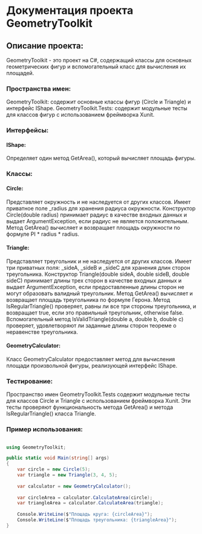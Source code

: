 # Документация проекта GeometryToolkit

## Описание проекта:

GeometryToolkit - это проект на C#, содержащий классы для основных геометрических фигур и вспомогательный класс для вычисления их площадей.

### Пространства имен:

GeometryToolkit: содержит основные классы фигур (Circle и Triangle) и интерфейс IShape.
GeometryToolkit.Tests: содержит модульные тесты для классов фигур с использованием фреймворка Xunit.

### Интерфейсы:

#### IShape: 

Определяет один метод GetArea(), который вычисляет площадь фигуры.

### Классы:

#### Circle:

Представляет окружность и не наследуется от других классов.
Имеет приватное поле _radius для хранения радиуса окружности.
Конструктор Circle(double radius) принимает радиус в качестве входных данных и выдает ArgumentException, если радиус не является положительным.
Метод GetArea() вычисляет и возвращает площадь окружности по формуле PI * radius * radius.

#### Triangle:

Представляет треугольник и не наследуется от других классов.
Имеет три приватных поля: _sideA, _sideB и _sideC для хранения длин сторон треугольника.
Конструктор Triangle(double sideA, double sideB, double sideC) принимает длины трех сторон в качестве входных данных и выдает ArgumentException, если предоставленные длины сторон не могут образовать валидный треугольник.
Метод GetArea() вычисляет и возвращает площадь треугольника по формуле Герона.
Метод IsRegularTriangle() проверяет, равны ли все три стороны треугольника, и возвращает true, если это правильный треугольник, otherwise false.
Вспомогательный метод IsValidTriangle(double a, double b, double c) проверяет, удовлетворяют ли заданные длины сторон теореме о неравенстве треугольника.

#### GeometryCalculator:

Класс GeometryCalculator предоставляет метод для вычисления площади произвольной фигуры, реализующей интерфейс IShape.

### Тестирование:

Пространство имен GeometryToolkit.Tests содержит модульные тесты для классов Circle и Triangle с использованием фреймворка Xunit. Эти тесты проверяют функциональность метода GetArea() и метода IsRegularTriangle() класса Triangle.

### Пример использования:

```csharp

using GeometryToolkit;

public static void Main(string[] args)
{
    var circle = new Circle(5);
    var triangle = new Triangle(3, 4, 5);
    
    var calculator = new GeometryCalculator();
    
    var circleArea = calculator.CalculateArea(circle);
    var triangleArea = calculator.CalculateArea(triangle);
    
    Console.WriteLine($"Площадь круга: {circleArea}");
    Console.WriteLine($"Площадь треугольника: {triangleArea}");
}

```
